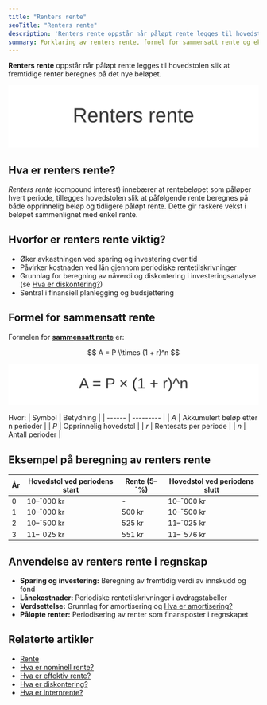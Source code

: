 ```yaml
---
title: "Renters rente"
seoTitle: "Renters rente"
description: 'Renters rente oppstår når påløpt rente legges til hovedstolen slik at fremtidige renter beregnes på det nye beløpet.'
summary: Forklaring av renters rente, formel for sammensatt rente og eksempler på bruk i sparing, lån og regnskapsføring.
---
```


**Renters rente** oppstår når påløpt rente legges til hovedstolen slik at fremtidige renter beregnes på det nye beløpet.

![Renters rente](renters-rente-image.svg)

## Hva er renters rente?

*Renters rente* (compound interest) innebærer at rentebeløpet som påløper hvert periode, tillegges hovedstolen slik at påfølgende rente beregnes på både opprinnelig beløp og tidligere påløpt rente. Dette gir raskere vekst i beløpet sammenlignet med enkel rente.

## Hvorfor er renters rente viktig?

* Øker avkastningen ved sparing og investering over tid  
* Påvirker kostnaden ved lån gjennom periodiske rentetilskrivninger  
* Grunnlag for beregning av nåverdi og diskontering i investeringsanalyse (se [Hva er diskontering?](/blogs/regnskap/hva-er-diskontering "Hva er Diskontering? Komplett Guide til Nåverdi og Diskonterte Kontantstrømmer"))  
* Sentral i finansiell planlegging og budsjettering

## Formel for sammensatt rente

Formelen for [**sammensatt rente**](/blogs/regnskap/renters-rente "Renters rente “ Rente på rente i regnskap") er:

$$
A = P \\times (1 + r)^n
$$

![Formel for sammensatt rente](sammensatt-rente-formel.svg)

Hvor:
| Symbol | Betydning |
| ------ | --------- |
| *A*    | Akkumulert beløp etter n perioder |
| *P*    | Opprinnelig hovedstol |
| *r*    | Rentesats per periode |
| *n*    | Antall perioder |

## Eksempel på beregning av renters rente

| År | Hovedstol ved periodens start | Rente (5–¯%) | Hovedstol ved periodens slutt |
| -- | ------------------------------ | ----------- | ----------------------------- |
| 0  | 10–¯000 kr                      | -           | 10–¯000 kr                     |
| 1  | 10–¯000 kr                      | 500 kr      | 10–¯500 kr                     |
| 2  | 10–¯500 kr                      | 525 kr      | 11–¯025 kr                     |
| 3  | 11–¯025 kr                      | 551 kr      | 11–¯576 kr                     |

## Anvendelse av renters rente i regnskap

* **Sparing og investering:** Beregning av fremtidig verdi av innskudd og fond  
* **Lånekostnader:** Periodiske rentetilskrivninger i avdragstabeller  
* **Verdsettelse:** Grunnlag for amortisering og [Hva er amortisering?](/blogs/regnskap/hva-er-amortisering "Amortisering “ Avskrivninger og Avdrag")  
* **Påløpte renter:** Periodisering av renter som finansposter i regnskapet

## Relaterte artikler

* [Rente](/blogs/regnskap/rente "Rente “ En komplett guide til renter i regnskap")  
* [Hva er nominell rente?](/blogs/regnskap/hva-er-nominell-rente "Hva er Nominell rente? Definisjon og Beregning")  
* [Hva er effektiv rente?](/blogs/regnskap/hva-er-effektiv-rente "Hva er Effektiv rente? Beregning og Eksempler")  
* [Hva er diskontering?](/blogs/regnskap/hva-er-diskontering "Hva er Diskontering? Komplett Guide til Nåverdi og Diskonterte Kontantstrømmer")  
* [Hva er internrente?](/blogs/regnskap/internrente "Internrente “ Beregning av Avkastning")










